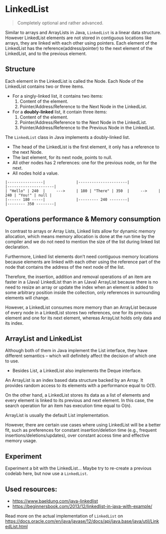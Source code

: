 # LinkedList

> Completely optional and rather advanced.

Similar to arrays and ArrayLists in Java, `LinkedList` is a linear data structure. 
However LinkedList elements are not stored in contiguous locations like arrays, they are linked with each other using 
pointers. Each element of the LinkedList has the reference(address/pointer) to the next element of the LinkedList, 
and to the previous element.

## Structure

Each element in the LinkedList is called the Node. Each Node of the LinkedList contains two or three items.
- For a singly-linked list, it contains two items:  
    1. Content of the element.
    2. Pointer/Address/Reference to the Next Node in the LinkedList.
- For a **doubly-linked** list, it contain three items:
    1. Content of the element. 
    2. Pointer/Address/Reference to the Next Node in the LinkedList. 
    3. Pointer/Address/Reference to the Previous Node in the LinkedList.
    
The `LinkedList` class in Java implements a doubly-linked list. 
- The head of the LinkedList is the first element, it only has a reference to the next Node.
- The last element, for its next node, points to null.
- All other nodes has 2 references: one for the previous node, on for the next.
- All nodes hold a value.

```
|----------------|              |----------------------|             |---------------------|
| "Hello" | 240  |     --->     | 180 | "There" | 350  |     -->     | 240 | "You!" | null |
|------ 180 -----|              |--------- 240 --------|             |-------- 350 --------|
```

## Operations performance & Memory consumption

In contrast to arrays or Array Lists, Linked lists allow for dynamic memory allocation, 
which means memory allocation is done at the run time by the compiler and we do not need to mention the size of the 
list during linked list declaration.

Furthermore, Linked list elements don’t need contiguous memory locations because elements are linked with each other 
using the reference part of the node that contains the address of the next node of the list.

Therefore, the insertion, addition and removal operations of an item are faster in a (Java) LinkedList than in an (Java) ArrayList 
because there is no need to resize an array or update the index when an element is added to some arbitrary position inside the collection, 
only references in surrounding elements will change.

However, a LinkedList consumes more memory than an ArrayList because of every node in a LinkedList stores two references, 
one for its previous element and one for its next element, whereas ArrayList holds only data and its index.

## ArrayList and LinkedList

Although both of them in Java implement the List interface, they have different semantics – 
which will definitely affect the decision of which one to use.
- Besides List, a LinkedList also implements the Deque       interface.

An ArrayList is an index based data structure backed by an Array. 
It provides random access to its elements with a performance equal to O(1).

On the other hand, a LinkedList stores its data as a list of elements and every element is linked to its previous and 
next element. In this case, the search operation for an item has execution time equal to O(n).

ArrayList is usually the default List implementation.

However, there are certain use cases where using LinkedList will be a better fit, such as preferences for constant 
insertion/deletion time (e.g., frequent insertions/deletions/updates), over constant access time and effective memory usage.

## Experiment

Experiment a bit with the LinkedList... Maybe try to re-create a previous codelab here, but now use a `LinkedList`.

## Used resources:
- https://www.baeldung.com/java-linkedlist
- https://beginnersbook.com/2013/12/linkedlist-in-java-with-example/

Read more on the actual implementation of `LinkedList` on https://docs.oracle.com/en/java/javase/12/docs/api/java.base/java/util/LinkedList.html
